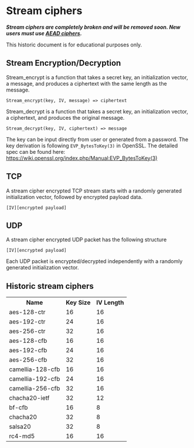 # Stream ciphers

***Stream ciphers are completely broken and will be removed soon. New users must use [AEAD ciphers](/doc/aead).***

This historic document is for educational purposes only.

## Stream Encryption/Decryption

Stream_encrypt is a function that takes a secret key, an initialization vector, a message, and produces a ciphertext with the same length as the message.

```
Stream_encrypt(key, IV, message) => ciphertext
```

Stream_decrypt is a function that takes a secret key, an initialization vector, a ciphertext, and produces the original message.

```
Stream_decrypt(key, IV, ciphertext) => message
```

The key can be input directly from user or generated from a password. The key derivation is following `EVP_BytesToKey(3)` in OpenSSL. The detailed spec can be found here: https://wiki.openssl.org/index.php/Manual:EVP_BytesToKey(3)

## TCP

A stream cipher encrypted TCP stream starts with a randomly generated initialization vector, followed by encrypted payload data.

```
[IV][encrypted payload]
```

## UDP

A stream cipher encrypted UDP packet has the following structure

```
[IV][encrypted payload]
```

 Each UDP packet is encrypted/decrypted independently with a randomly generated initialization vector.

## Historic stream ciphers

<table>
  <tr><th>Name</th><th>Key Size</th><th>IV Length</th></tr>
  <tr><td>aes-128-ctr</td><td>16</td><td>16</td></tr>
  <tr><td>aes-192-ctr</td><td>24</td><td>16</td></tr>
  <tr><td>aes-256-ctr</td><td>32</td><td>16</td></tr>
  <tr><td>aes-128-cfb</td><td>16</td><td>16</td></tr>
  <tr><td>aes-192-cfb</td><td>24</td><td>16</td></tr>
  <tr><td>aes-256-cfb</td><td>32</td><td>16</td></tr>
  <tr><td>camellia-128-cfb</td><td>16</td><td>16</td></tr>
  <tr><td>camellia-192-cfb</td><td>24</td><td>16</td></tr>
  <tr><td>camellia-256-cfb</td><td>32</td><td>16</td></tr>
  <tr><td>chacha20-ietf</td><td>32</td><td>12</td></tr>
  <tr><td>bf-cfb</td><td>16</td><td>8</td></tr>
  <tr><td>chacha20</td><td>32</td><td>8</td></tr>
  <tr><td>salsa20</td><td>32</td><td>8</td></tr>
  <tr><td>rc4-md5</td><td>16</td><td>16</td></tr>
</table>

[Stream ciphers]: https://en.wikipedia.org/wiki/Stream_cipher
[#36]: https://github.com/shadowsocks/shadowsocks-org/issues/36